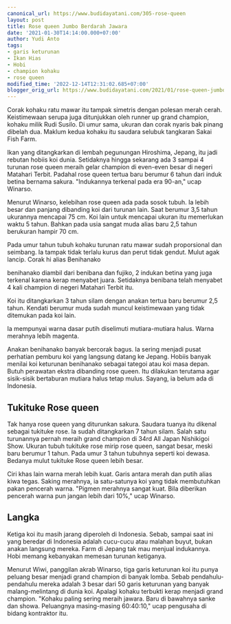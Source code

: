 ```yaml
---
canonical_url: https://www.budidayatani.com/305-rose-queen
layout: post
title: Rose queen Jumbo Berdarah Jawara
date: '2021-01-30T14:14:00.000+07:00'
author: Yudi Anto
tags:
- garis keturunan
- Ikan Hias
- Hobi
- champion kohaku
- rose queen
modified_time: '2022-12-14T12:31:02.685+07:00'
blogger_orig_url: https://www.budidayatani.com/2021/01/rose-queen-jumbo-berdarah-jawara.html
---
```


Corak kohaku ratu mawar itu tampak simetris dengan polesan merah cerah. Keistimewaan serupa juga ditunjukkan oleh runner up grand champion, kohaku milik Rudi Susilo. Di umur sama, ukuran dan corak nyaris bak pinang dibelah dua. Maklum kedua kohaku itu saudara selubuk tangkaran Sakai Fish Farm.  
  
Ikan yang ditangkarkan di lembah pegunungan Hiroshima, Jepang, itu jadi rebutan hobiis koi dunia. Setidaknya hingga sekarang ada 3 sampai 4 turunan rose queen meraih gelar champion di even-even besar di negeri Matahari Terbit. Padahal rose queen tertua baru berumur 6 tahun dari induk betina bernama sakura. "Indukannya terkenal pada era 90-an," ucap Winarso.  
  
Menurut Winarso, kelebihan rose queen ada pada sosok tubuh. Ia lebih besar dan panjang dibanding koi dari turunan lain. Saat berumur 3,5 tahun ukurannya mencapai 75 cm. Koi lain untuk mencapai ukuran itu memerlukan waktu 5 tahun. Bahkan pada usia sangat muda alias baru 2,5 tahun berukuran hampir 70 cm.  
  
Pada umur tahun tubuh kohaku turunan ratu mawar sudah proporsional dan seimbang. Ia tampak tidak terlalu kurus dan perut tidak gendut. Mulut agak lancip. Corak hi alias Benihanako  
  
benihanako diambil dari benibana dan fujiko, 2 indukan betina yang juga terkenal karena kerap menyabet juara. Setidaknya benibana telah menyabet 4 kali champion di negeri Matahari Terbit itu.  
  
Koi itu ditangkarkan 3 tahun silam dengan anakan tertua baru berumur 2,5 tahun. Kendati berumur muda sudah muncul keistimewaan yang tidak ditemukan pada koi lain.  
  
Ia mempunyai warna dasar putih diselimuti mutiara-mutiara halus. Warna merahnya lebih magenta.  
  
Anakan benihanako banyak bercorak bagus. Ia sering menjadi pusat perhatian pemburu koi yang langsung datang ke Jepang. Hobiis banyak menilai koi keturunan benihanako sebagai tategoi atau koi masa depan. Butuh perawatan ekstra dibanding rose queen. Itu dilakukan terutama agar sisik-sisik bertaburan mutiara halus tetap mulus. Sayang, ia belum ada di Indonesia.  
## Tukituke Rose queen

  
Tak hanya rose queen yang diturunkan sakura. Saudara tuanya itu dikenal sebagai tukituke rose. Ia sudah ditangkarkan 7 tahun silam. Salah satu turunannya pernah meraih grand champion di 34rd All Japan Nishikigoi Show. Ukuran tubuh tukituke rose mirip rose queen, sangat besar, meski baru berumur 1 tahun. Pada umur 3 tahun tubuhnya seperti koi dewasa. Bedanya mulut tukituke Rose queen lebih besar.  
  
Ciri khas lain warna merah lebih kuat. Garis antara merah dan putih alias kiwa tegas. Saking merahnya, ia satu-satunya koi yang tidak membutuhkan pakan pencerah warna. "Pigmen merahnya sangat kuat. Bila diberikan pencerah warna pun jangan lebih dari 10%," ucap Winarso.  
## Langka

  
Ketiga koi itu masih jarang diperoleh di Indonesia. Sebab, sampai saat ini yang beredar di Indonesia adalah cucu-cucu atau malahan buyut, bukan anakan langsung mereka. Farm di Jepang tak mau menjual indukannya. Hobi memang kebanyakan memesan turunan ketiganya.  
  
Menurut Wiwi, panggilan akrab Winarso, tiga garis keturunan koi itu punya peluang besar menjadi grand champion di banyak lomba. Sebab pendahulu-pendahulu mereka adalah 3 besar dari 50 garis keturunan yang banyak malang-melintang di dunia koi. Apalagi kohaku terbukti kerap menjadi grand champion. "Kohaku paling sering meraih jawara. Baru di bawahnya sanke dan showa. Peluangnya masing-masing 60:40:10," ucap pengusaha di bidang kontraktor itu.